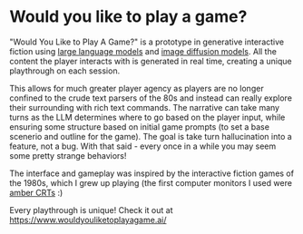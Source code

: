 # Would you like to play a game?

"Would You Like to Play A Game?" is a prototype in generative interactive fiction
using <a href="https://en.wikipedia.org/wiki/Large_language_model" target="_blank">large language models</a>
and <a href="https://en.wikipedia.org/wiki/Diffusion_model" target="_blank">image diffusion models</a>. All the
content the player interacts with is generated in real time, creating a unique playthrough on each session.

This allows for much greater player agency as players are no longer confined to the crude text parsers of the 80s and instead can really explore
their surrounding with rich text commands. The narrative can take many turns as the LLM determines where to go based on the player input, while
ensuring some structure based on initial game prompts (to set a base scenerio and outline for the game). The goal is take turn hallucination into a
feature, not a bug. With that said - every once in a while you may seem some pretty strange behaviors!

The interface and gameplay was inspired by the interactive fiction games of the 1980s, which
I grew up playing (the first computer monitors I used were <a href="https://en.wikipedia.org/wiki/Monochrome_monitor" target="_blank">
amber CRTs</a> :)

Every playthrough is unique! Check it out at https://www.wouldyouliketoplayagame.ai/
